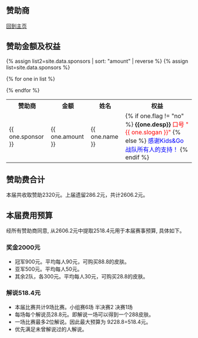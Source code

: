赞助商
---
[回到主页](README.md)

## 赞助金额及权益
{% assign list2=site.data.sponsors | sort: "amount" | reverse %} 
{% assign list=site.data.sponsors %} 
<table>
 <tr>
    <th>赞助商</th>
    <th>金额</th>
    <th>姓名</th>
    <th>权益</th>
  </tr>


{% for one in list %}
<tr>
  <td>  {{ one.sponsor }}  </td>
  <td>  {{ one.amount }}    </td>
 <td>  {{ one.name }}    </td>
 
 <td>
 {% if one.flag != "no" %}
    <b>{{one.desp}}</b>
    <font color="red">  口号 "{{ one.slogan }}"   </font>
 {% else %}
    <font color="blue">感谢Kids&Go战队所有人的支持！</font>
 {% endif %}
 
 </td>
</tr>
{% endfor %}
</table>

## 赞助费合计
本届共收取赞助2320元。上届遗留286.2元，共计2606.2元。

## 本届费用预算
经所有赞助商同意, 从2606.2元中提取2518.4元用于本届赛事预算, 具体如下。

### 奖金2000元
- 冠军900元。平均每人90元，可购买88.8的皮肤。
- 亚军500元。平均每人50元。
- 其余2队，各300元。平均每人30元，可购买28.8的皮肤。 

### 解说518.4元
- 本届比赛共计9场比赛。小组赛6场 半决赛2 决赛1场
- 每场每个解说员28.8元。即解说一场可以得到一个288皮肤。
- 一场比赛最多2位解说。因此最大预算为 9*2*28.8=518.4元。
- 优先满足未曾解说过的人解说。


